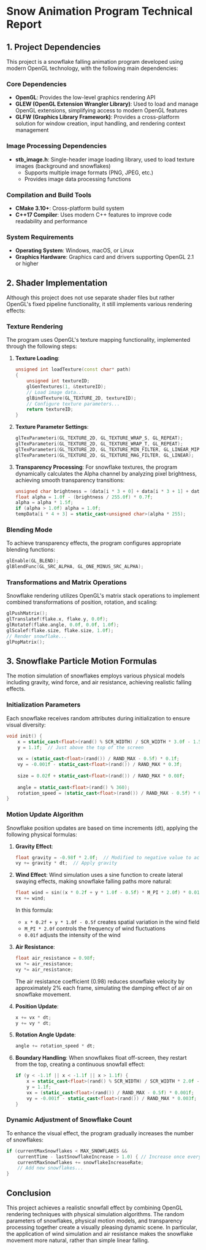 # Snow Animation Program Technical Report

## 1. Project Dependencies

This project is a snowflake falling animation program developed using modern OpenGL technology, with the following main dependencies:

### Core Dependencies

- **OpenGL**: Provides the low-level graphics rendering API
- **GLEW (OpenGL Extension Wrangler Library)**: Used to load and manage OpenGL extensions, simplifying access to modern OpenGL features
- **GLFW (Graphics Library Framework)**: Provides a cross-platform solution for window creation, input handling, and rendering context management

### Image Processing Dependencies

- **stb_image.h**: Single-header image loading library, used to load texture images (background and snowflakes)
  - Supports multiple image formats (PNG, JPEG, etc.)
  - Provides image data processing functions

### Compilation and Build Tools

- **CMake 3.10+**: Cross-platform build system
- **C++17 Compiler**: Uses modern C++ features to improve code readability and performance

### System Requirements

- **Operating System**: Windows, macOS, or Linux
- **Graphics Hardware**: Graphics card and drivers supporting OpenGL 2.1 or higher

## 2. Shader Implementation

Although this project does not use separate shader files but rather OpenGL's fixed pipeline functionality, it still implements various rendering effects:

### Texture Rendering

The program uses OpenGL's texture mapping functionality, implemented through the following steps:

1. **Texture Loading**:
   ```cpp
   unsigned int loadTexture(const char* path)
   {
       unsigned int textureID;
       glGenTextures(1, &textureID);
       // Load image data...
       glBindTexture(GL_TEXTURE_2D, textureID);
       // Configure texture parameters...
       return textureID;
   }
   ```

2. **Texture Parameter Settings**:
   ```cpp
   glTexParameteri(GL_TEXTURE_2D, GL_TEXTURE_WRAP_S, GL_REPEAT);
   glTexParameteri(GL_TEXTURE_2D, GL_TEXTURE_WRAP_T, GL_REPEAT);
   glTexParameteri(GL_TEXTURE_2D, GL_TEXTURE_MIN_FILTER, GL_LINEAR_MIPMAP_LINEAR);
   glTexParameteri(GL_TEXTURE_2D, GL_TEXTURE_MAG_FILTER, GL_LINEAR);
   ```

3. **Transparency Processing**:
   For snowflake textures, the program dynamically calculates the Alpha channel by analyzing pixel brightness, achieving smooth transparency transitions:
   ```cpp
   unsigned char brightness = (data[i * 3 + 0] + data[i * 3 + 1] + data[i * 3 + 2]) / 3;
   float alpha = 1.0f - (brightness / 255.0f) * 0.7f;
   alpha = alpha * 1.5f;
   if (alpha > 1.0f) alpha = 1.0f;
   tempData[i * 4 + 3] = static_cast<unsigned char>(alpha * 255);
   ```

### Blending Mode

To achieve transparency effects, the program configures appropriate blending functions:
```cpp
glEnable(GL_BLEND);
glBlendFunc(GL_SRC_ALPHA, GL_ONE_MINUS_SRC_ALPHA);
```

### Transformations and Matrix Operations

Snowflake rendering utilizes OpenGL's matrix stack operations to implement combined transformations of position, rotation, and scaling:
```cpp
glPushMatrix();
glTranslatef(flake.x, flake.y, 0.0f);
glRotatef(flake.angle, 0.0f, 0.0f, 1.0f);
glScalef(flake.size, flake.size, 1.0f);
// Render snowflake...
glPopMatrix();
```

## 3. Snowflake Particle Motion Formulas

The motion simulation of snowflakes employs various physical models including gravity, wind force, and air resistance, achieving realistic falling effects.

### Initialization Parameters

Each snowflake receives random attributes during initialization to ensure visual diversity:
```cpp
void init() {
    x = static_cast<float>(rand() % SCR_WIDTH) / SCR_WIDTH * 3.0f - 1.5f;
    y = 1.1f;  // Just above the top of the screen
    
    vx = (static_cast<float>(rand()) / RAND_MAX - 0.5f) * 0.1f;
    vy = -0.001f - static_cast<float>(rand()) / RAND_MAX * 0.3f;
    
    size = 0.02f + static_cast<float>(rand()) / RAND_MAX * 0.08f;
    
    angle = static_cast<float>(rand() % 360);
    rotation_speed = (static_cast<float>(rand()) / RAND_MAX - 0.5f) * 0.5f;
}
```

### Motion Update Algorithm

Snowflake position updates are based on time increments (dt), applying the following physical formulas:

1. **Gravity Effect**:
   ```cpp
   float gravity = -0.98f * 2.0f;  // Modified to negative value to accelerate snowflakes downward
   vy += gravity * dt;  // Apply gravity
   ```

2. **Wind Effect**:
   Wind simulation uses a sine function to create lateral swaying effects, making snowflake falling paths more natural:
   ```cpp
   float wind = sin((x * 0.2f + y * 1.0f - 0.5f) * M_PI * 2.0f) * 0.01f;
   vx += wind;
   ```
   
   In this formula:
   - `x * 0.2f + y * 1.0f - 0.5f` creates spatial variation in the wind field
   - `M_PI * 2.0f` controls the frequency of wind fluctuations
   - `0.01f` adjusts the intensity of the wind

3. **Air Resistance**:
   ```cpp
   float air_resistance = 0.98f;
   vx *= air_resistance;
   vy *= air_resistance;
   ```
   The air resistance coefficient (0.98) reduces snowflake velocity by approximately 2% each frame, simulating the damping effect of air on snowflake movement.

4. **Position Update**:
   ```cpp
   x += vx * dt;
   y += vy * dt;
   ```

5. **Rotation Angle Update**:
   ```cpp
   angle += rotation_speed * dt;
   ```

6. **Boundary Handling**:
   When snowflakes float off-screen, they restart from the top, creating a continuous snowfall effect:
   ```cpp
   if (y < -1.1f || x < -1.1f || x > 1.1f) {
       x = static_cast<float>(rand() % SCR_WIDTH) / SCR_WIDTH * 2.0f - 1.0f;
       y = 1.1f;
       vx = (static_cast<float>(rand()) / RAND_MAX - 0.5f) * 0.001f;
       vy = -0.001f - static_cast<float>(rand()) / RAND_MAX * 0.003f;
   }
   ```

### Dynamic Adjustment of Snowflake Count

To enhance the visual effect, the program gradually increases the number of snowflakes:
```cpp
if (currentMaxSnowflakes < MAX_SNOWFLAKES && 
    currentTime - lastSnowflakeIncrease > 1.0) { // Increase once every 1 second
    currentMaxSnowflakes += snowflakeIncreaseRate;
    // Add new snowflakes...
}
```

## Conclusion

This project achieves a realistic snowfall effect by combining OpenGL rendering techniques with physical simulation algorithms. The random parameters of snowflakes, physical motion models, and transparency processing together create a visually pleasing dynamic scene. In particular, the application of wind simulation and air resistance makes the snowflake movement more natural, rather than simple linear falling. 